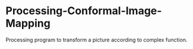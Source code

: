 # Processing-Conformal-Image-Mapping
Processing program to transform a picture according to complex function.
